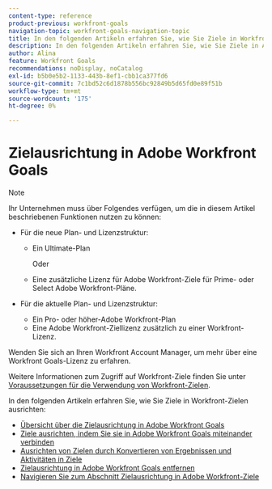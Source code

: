 ```yaml
---
content-type: reference
product-previous: workfront-goals
navigation-topic: workfront-goals-navigation-topic
title: In den folgenden Artikeln erfahren Sie, wie Sie Ziele in Workfront-Zielen ausrichten.
description: In den folgenden Artikeln erfahren Sie, wie Sie Ziele in Adobe Workfront ausrichten.
author: Alina
feature: Workfront Goals
recommendations: noDisplay, noCatalog
exl-id: b5b0e5b2-1133-443b-8ef1-cbb1ca377fd6
source-git-commit: 7c1bd52c6d1878b556bc92849b5d65fd0e89f51b
workflow-type: tm+mt
source-wordcount: '175'
ht-degree: 0%

---
```


# Zielausrichtung in Adobe Workfront Goals

>[!NOTE]
>
>Ihr Unternehmen muss über Folgendes verfügen, um die in diesem Artikel beschriebenen Funktionen nutzen zu können:
> 
>* Für die neue Plan- und Lizenzstruktur:
>    
>   * Ein Ultimate-Plan
>        
>     Oder
>        
>   * Eine zusätzliche Lizenz für Adobe Workfront-Ziele für Prime- oder Select Adobe Workfront-Pläne.
>      
>      
>* Für die aktuelle Plan- und Lizenzstruktur:
>    
>   * Ein Pro- oder höher-Adobe Workfront-Plan
>   * Eine Adobe Workfront-Ziellizenz zusätzlich zu einer Workfront-Lizenz.
>    
>Wenden Sie sich an Ihren Workfront Account Manager, um mehr über eine Workfront Goals-Lizenz zu erfahren.
> 
>Weitere Informationen zum Zugriff auf Workfront-Ziele finden Sie unter [Voraussetzungen für die Verwendung von Workfront-Zielen](/help/quicksilver/workfront-goals/goal-management/access-needed-for-wf-goals.md).

In den folgenden Artikeln erfahren Sie, wie Sie Ziele in Workfront-Zielen ausrichten:

* [Übersicht über die Zielausrichtung in Adobe Workfront Goals](../../workfront-goals/goal-alignment/goal-alignment-overview.md)
* [Ziele ausrichten, indem Sie sie in Adobe Workfront Goals miteinander verbinden](../../workfront-goals/goal-alignment/align-goals-by-connecting-them.md)
* [Ausrichten von Zielen durch Konvertieren von Ergebnissen und Aktivitäten in Ziele](../../workfront-goals/goal-alignment/align-goals-by-converting-results-activities.md)
* [Zielausrichtung in Adobe Workfront Goals entfernen](../../workfront-goals/goal-alignment/remove-goal-alignment.md)
* [Navigieren Sie zum Abschnitt Zielausrichtung in Adobe Workfront-Ziele](../../workfront-goals/goal-alignment/navigate-goal-alignment-chart.md)
